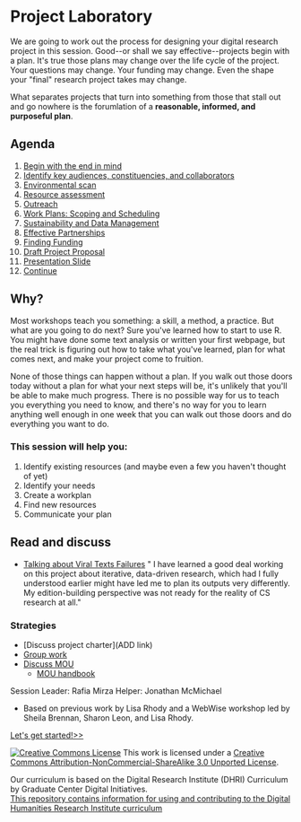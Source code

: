  # Project Laboratory


We are going to work out the process for designing your digital research project in this session. Good--or shall we say effective--projects begin with a plan. It's true those plans may change over the life cycle of the project. Your questions may change. Your funding may change. Even the shape your "final" research project takes may change. 

What separates projects that turn into something from those that stall out and go nowhere is the forumlation of a **reasonable, informed, and purposeful plan**.


## Agenda
1. [Begin with the end in mind](sections/1Ideas.md)
2. [Identify key audiences, constituencies, and collaborators](sections/2Audience.md)
3. [Environmental scan](sections/3Environment.md)
4. [Resource assessment](sections/4Resources.md)
5. [Outreach](sections/5Outreach.md) 
6. [Work Plans: Scoping and Scheduling](sections/6Workplan.md)
7. [Sustainability and Data Management](sections/7Sustainability.md)
8. [Effective Partnerships](sections/8Partnerships.md)
9. [Finding Funding](sections/9Findingfunds.md)
10. [Draft Project Proposal](sections/10Proposal.md)
11. [Presentation Slide](sections/11Presentation.md)
12. [Continue](sections/continue.md)

## Why?

Most workshops teach you something: a skill, a method, a practice. But what are you going to do next? Sure you've learned how to start to use R. You might have done some text analysis or written your first webpage, but the real trick is figuring out how to take what you've learned, plan for what comes next, and make your project come to fruition. 

None of those things can happen without a plan. If you walk out those doors today without a plan for what your next steps will be, it's unlikely that you'll be able to make much progress. There is no possible way for us to teach you everything you need to know, and there's no way for you to learn anything well enough in one week that you can walk out those doors and do everything you want to do. 

### This session will help you: 

1. Identify existing resources (and maybe even a few you haven't thought of yet)
2. Identify your needs
3. Create a workplan 
4. Find new resources
5. Communicate your plan


## Read and discuss 
* [Talking about Viral Texts Failures](https://ryancordell.org/research/VT-database-fail/)
" I have learned a good deal working on this project about iterative, data-driven research, which had I fully understood earlier might have led me to plan its outputs very differently. My edition-building perspective was not ready for the reality of CS research at all."

### Strategies 
* [Discuss project charter](ADD link)
* [Group work](https://github.com/SouthernMethodistUniversity/dhclass)
* [Discuss MOU](https://github.com/pow123/mouworkshop) 
    * [MOU handbook](https://rc.library.uta.edu/uta-ir/handle/10106/25646)


Session Leader: Rafia Mirza
Helper: Jonathan McMichael
* Based on previous work by Lisa Rhody and a WebWise workshop led by Sheila Brennan, Sharon Leon, and Lisa Rhody.

[Let's get started!>>](sections/1Ideas.md)


[![Creative Commons License](https://licensebuttons.net/l/by-nc-sa/3.0/88x31.png)](https://creativecommons.org/licenses/by-nc-sa/3.0/)
This work is licensed under a <a rel="license" href="http://creativecommons.org/licenses/by-nc-sa/3.0/">Creative Commons Attribution-NonCommercial-ShareAlike 3.0 Unported License</a>.


Our curriculum is based on the Digital Research Institute (DHRI) Curriculum by Graduate Center Digital Initiatives.   
[This repository contains information for using and contributing to the Digital Humanities Research Institute curriculum](https://github.com/DHRI-Curriculum/guide) 

